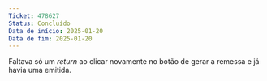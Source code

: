 ```yaml
---
Ticket: 478627
Status: Concluído
Data de início: 2025-01-20
Data de fim: 2025-01-20
---
```

Faltava só um *return* ao clicar novamente no botão de gerar a remessa e já havia uma emitida.